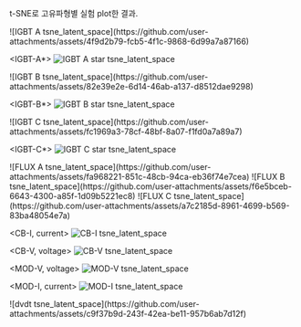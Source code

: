 t-SNE로 고유파형별 실험 plot한 결과.

<IGBT-A>
![IGBT A tsne_latent_space](https://github.com/user-attachments/assets/4f9d2b79-fcb5-4f1c-9868-6d99a7a87166)

<IGBT-A*>
![IGBT A star tsne_latent_space](https://github.com/user-attachments/assets/12175881-8415-44e3-8419-3f81371e275f)

<IGBT-B>
![IGBT B tsne_latent_space](https://github.com/user-attachments/assets/82e39e2e-6d14-46ab-a137-d8512dae9298)

<IGBT-B*>
![IGBT B star tsne_latent_space](https://github.com/user-attachments/assets/c36bc9e4-945f-4590-a020-c2d52af14f21)

<IGBT-C>
![IGBT C tsne_latent_space](https://github.com/user-attachments/assets/fc1969a3-78cf-48bf-8a07-f1fd0a7a89a7)

<IGBT-C*>
![IGBT C star tsne_latent_space](https://github.com/user-attachments/assets/ca7658fb-4820-49f8-919e-5fe85059ec97)

<A-FLUX>
![FLUX A tsne_latent_space](https://github.com/user-attachments/assets/fa968221-851c-48cb-94ca-eb36f74e7cea)

<B-FLUX>
![FLUX B tsne_latent_space](https://github.com/user-attachments/assets/f6e5bceb-6643-4300-a85f-1d09b5221ec8)

<C-FLUX>
![FLUX C tsne_latent_space](https://github.com/user-attachments/assets/a7c2185d-8961-4699-b569-83ba48054e7a)

<CB-I, current>
![CB-I tsne_latent_space](https://github.com/user-attachments/assets/586cc250-81bb-49a4-9aa5-7c6f114c2569)

<CB-V, voltage>
![CB-V tsne_latent_space](https://github.com/user-attachments/assets/cae723e1-4807-4834-89de-12f4e0d1785e)

<MOD-V, voltage>
![MOD-V tsne_latent_space](https://github.com/user-attachments/assets/409f8c8e-738f-48cb-9fed-4b3b310de1a1)

<MOD-I, current>
![MOD-I tsne_latent_space](https://github.com/user-attachments/assets/db93f3aa-e21d-4d3f-b4d5-e08f854d540a)

<dvdt>
![dvdt tsne_latent_space](https://github.com/user-attachments/assets/c9f37b9d-243f-42ea-be11-957b6ab7d12f)
